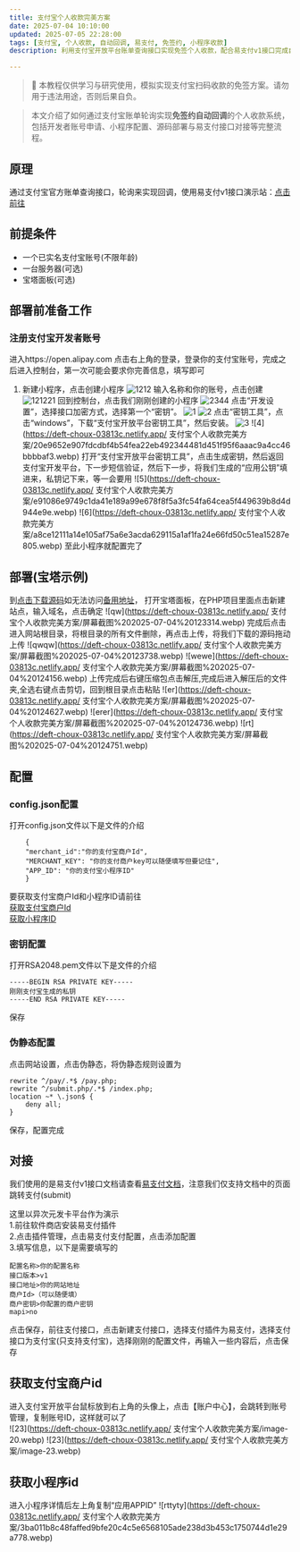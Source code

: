 ```yaml
---
title: 支付宝个人收款完美方案
date: 2025-07-04 10:10:00
updated: 2025-07-05 22:28:00
tags: [支付宝, 个人收款, 自动回调, 易支付, 免签约, 小程序收款]
description: 利用支付宝开放平台账单查询接口实现免签个人收款，配合易支付v1接口完成自动回调。

---
```

> 📌 本教程仅供学习与研究使用，模拟实现支付宝扫码收款的免签方案。请勿用于违法用途，否则后果自负。  

> 本文介绍了如何通过支付宝账单轮询实现**免签约自动回调**的个人收款系统，包括开发者账号申请、小程序配置、源码部署与易支付接口对接等完整流程。
## 原理
通过支付宝官方账单查询接口，轮询来实现回调，使用易支付v1接口演示站：[点击前往](https://shop.lnova.top/item?id=3)
## 前提条件
* 一个已实名支付宝账号(不限年龄)
* 一台服务器(可选)
* 宝塔面板(可选)
## 部署前准备工作
### 注册支付宝开发者账号  
进入https://open.alipay.com 点击右上角的登录，登录你的支付宝账号，完成之后进入控制台，第一次可能会要求你完善信息，填写即可  
1. 新建小程序，点击创建小程序
![1212](https://deft-choux-03813c.netlify.app/支付宝个人收款完美方案/屏幕截图%202025-07-04%20103533.webp)
输入名称和你的账号，点击创建
![121221](https://deft-choux-03813c.netlify.app/支付宝个人收款完美方案/屏幕截图%202025-07-04%20103600.webp)
回到控制台，点击我们刚刚创建的小程序
![2344](https://deft-choux-03813c.netlify.app/支付宝个人收款完美方案/屏幕截图%202025-07-04%20103913.webp)
点击“开发设置”，选择接口加密方式，选择第一个“密钥”。
![1](https://deft-choux-03813c.netlify.app/支付宝个人收款完美方案/5117a5529dc8c26a876089297a4714c0ca67362e076468a2b87292641adc1443.webp)
![2](https://deft-choux-03813c.netlify.app/支付宝个人收款完美方案/274b3bc70c817ad0e061b32d9410aa0fed5b804a2f373e1b7dab79a8c86b46d4.webp)
点击“密钥工具”，点击“windows”，下载“支付宝开放平台密钥工具”，然后安装。
![3](https://deft-choux-03813c.netlify.app/支付宝个人收款完美方案/d10b28e9c6e01f16a721b8714539171deb1c94d0879015913a3c4d75281ee7cd.webp)
![4](https://deft-choux-03813c.netlify.app/ 支付宝个人收款完美方案/20e9652e907fdcdbf4b54fea22eb492344481d451f95f6aaac9a4cc46bbbbaf3.webp)
打开“支付宝开放平台密钥工具”，点击生成密钥，然后返回支付宝开发平台，下一步短信验证，然后下一步，将我们生成的“应用公钥”填进来，私钥记下来，等一会要用
![5](https://deft-choux-03813c.netlify.app/ 支付宝个人收款完美方案/e91086e9749c1da41e189a99e678f8f5a3fc54fa64cea5f449639b8d4d944e9e.webp)
![6](https://deft-choux-03813c.netlify.app/ 支付宝个人收款完美方案/a8ce12111a14e105af75a6e3acda629115a1af1fa24e66fd50c51ea15287e805.webp)
至此小程序就配置完了
## 部署(宝塔示例)
到[点击下载源码](https://github.com/ttuuhcsj545/Alipay-Personal-Payment/archive/refs/heads/main.zip)如无法访问[备用地址](https://vip.123pan.cn/1835397970/19409691)，
打开宝塔面板，在PHP项目里面点击新建站点，输入域名，点击确定
![qw](https://deft-choux-03813c.netlify.app/ 支付宝个人收款完美方案/屏幕截图%202025-07-04%20123314.webp)
完成后点击进入网站根目录，将根目录的所有文件删除，再点击上传，将我们下载的源码拖动上传
![qwqw](https://deft-choux-03813c.netlify.app/ 支付宝个人收款完美方案/屏幕截图%202025-07-04%20123738.webp)
![wewe](https://deft-choux-03813c.netlify.app/ 支付宝个人收款完美方案/屏幕截图%202025-07-04%20124156.webp)
上传完成后右键压缩包点击解压,完成后进入解压后的文件夹,全选右键点击剪切，回到根目录点击粘贴
![er](https://deft-choux-03813c.netlify.app/ 支付宝个人收款完美方案/屏幕截图%202025-07-04%20124627.webp)
![erer](https://deft-choux-03813c.netlify.app/ 支付宝个人收款完美方案/屏幕截图%202025-07-04%20124736.webp)
![rt](https://deft-choux-03813c.netlify.app/ 支付宝个人收款完美方案/屏幕截图%202025-07-04%20124751.webp)  
## 配置
### config.json配置
打开config.json文件以下是文件的介绍  
```
    {
    "merchant_id":"你的支付宝商户Id",
    "MERCHANT_KEY": "你的支付商户key可以随便填写但要记住",
    "APP_ID": "你的支付宝小程序ID"
    }
```
要获取支付宝商户Id和小程序ID请前往  
[获取支付宝商户Id](#获取支付宝商户id)  
[获取小程序ID](#获取小程序id)
### 密钥配置
打开RSA2048.pem文件以下是文件的介绍
```
-----BEGIN RSA PRIVATE KEY-----
刚刚支付宝生成的私钥
-----END RSA PRIVATE KEY-----
```
保存
### 伪静态配置
点击网站设置，点击伪静态，将伪静态规则设置为  
```
rewrite ^/pay/.*$ /pay.php;
rewrite ^/submit.php/.*$ /index.php;
location ~* \.json$ {
    deny all;
}
```
保存，配置完成

## 对接
我们使用的是易支付v1接口文档请查看[易支付文档](https://ezfp.cn/doc.html)，注意我们仅支持文档中的页面跳转支付(submit)

这里以异次元发卡平台作为演示  
1.前往软件商店安装易支付插件  
2.点击插件管理，点击易支付支付配置，点击添加配置   
3.填写信息，以下是需要填写的  
```
配置名称>你的配置名称
接口版本>v1
接口地址>你的网站地址
商户Id>（可以随便填）
商户密钥>你配置的商户密钥
mapi>no
```
点击保存，前往支付接口，点击新建支付接口，选择支付插件为易支付，选择支付接口为支付宝(只支持支付宝)，选择刚刚的配置文件，再输入一些内容后，点击保存


## 获取支付宝商户id
进入支付宝开放平台鼠标放到右上角的头像上，点击【账户中心】，会跳转到账号管理，复制账号ID，这样就可以了  
![23](https://deft-choux-03813c.netlify.app/ 支付宝个人收款完美方案/image-20.webp)
![23](https://deft-choux-03813c.netlify.app/ 支付宝个人收款完美方案/image-23.webp)
## 获取小程序id
进入小程序详情后左上角复制“应用APPID”
![rttyty](https://deft-choux-03813c.netlify.app/ 支付宝个人收款完美方案/3ba011b8c48faffed9bfe20c4c5e6568105ade238d3b453c1750744d1e29a778.webp)


